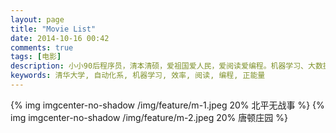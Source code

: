 ```yaml
---
layout: page
title: "Movie List"
date: 2014-10-16 00:42
comments: true
tags: [电影]
description: 小小90后程序员，清本清硕，爱祖国爱人民，爱阅读爱编程。机器学习、大数据处理是工作方向，关注个人效率提升等话题。本博客是为开拓个人知识分享渠道而开，也有助于加速知识积累的内化，欢迎拍砖捧场。
keywords: 清华大学, 自动化系, 机器学习, 效率, 阅读, 编程, 正能量
---
```


{% img imgcenter-no-shadow /img/feature/m-1.jpeg 20% 北平无战事 %}
{% img imgcenter-no-shadow /img/feature/m-2.jpeg 20% 唐顿庄园 %}